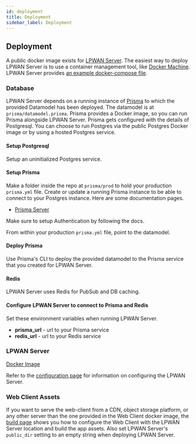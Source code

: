 ```yaml
---
id: deployment
title: Deployment
sidebar_label: Deployment
---
```


## Deployment

A public docker image exists for
[LPWAN Server](https://hub.docker.com/r/lpwanserver/lpwanserver/).
The easiest way to deploy LPWAN Server is to use a container management tool, like
[Docker Machine](https://docs.docker.com/machine/overview/). LPWAN Server provides
[an example docker-compose file](https://github.com/cablelabs/lpwanserver/blob/master/docker/docker-compose.yml).

### Database

LPWAN Server depends on a running instance of
[Prisma](https://prisma.io) to which the provided Datamodel has been deployed.
The datamodel is at `prisma/datamodel.prisma`.
Prisma provides a Docker image, so you can run Prisma
alongside LPWAN Server.  Prisma gets configured with the details
of Postgresql.  You can choose to run Postgres via the public
Postgres Docker image or by using a hosted Postgres service.

#### Setup Postgresql

Setup an uninitialized Postgres service.

#### Setup Prisma

Make a folder inside the repo at `prisma/prod` to hold your production `prisma.yml` file.
Create or update a running Prisma instance to be able to connect to your Postgres instance.
Here are some documentation pages.

- [Prisma Server](https://www.prisma.io/docs/prisma-server/)

Make sure to setup Authentication by following the docs.

From within your production `prisma.yml` file, point to the datamodel.

#### Deploy Prisma

Use Prisma's CLI to deploy the provided datamodel to the Prisma service that you created
for LPWAN Server.

#### Redis

LPWAN Server uses Redis for PubSub and DB caching.

#### Configure LPWAN Server to connect to Prisma and Redis

Set these environment variables when running LPWAN Server.

- **prisma_url** - url to your Prisma service
- **redis_url** - url to your Redis service

### LPWAN Server

[Docker Image](https://hub.docker.com/r/lpwanserver/lpwanserver/)

Refer to the
[configuration page](configuration)
for information on configuring the LPWAN Server.

### Web Client Assets

If you want to serve the web-client from a CDN, object storage platform, or
any other server than the one provided in the Web Client docker image, the
[build page](build)
shows you how to configure the Web Client with the LPWAN Server location
and build the app assets.  Also set LPWAN Server's `public_dir` setting
to an empty string when deploying LPWAN Server.
